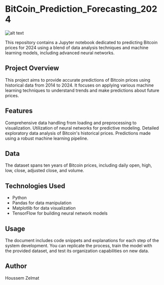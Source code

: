 # BitCoin_Prediction_Forecasting_2024



![alt text](https://github.com/BheZelmat/BitCoin_Prediction_-_Forecasting_2024/blob/main/Img.png?raw=true)



This repository contains a Jupyter notebook dedicated to predicting Bitcoin prices for 2024 using a blend of data analysis techniques and machine learning models, including advanced neural networks.

## Project Overview
This project aims to provide accurate predictions of Bitcoin prices using historical data from 2014 to 2024. It focuses on applying various machine learning techniques to understand trends and make predictions about future prices.

## Features
Comprehensive data handling from loading and preprocessing to visualization.
Utilization of neural networks for predictive modeling.
Detailed exploratory data analysis of Bitcoin's historical prices.
Predictions made using a robust machine learning pipeline.

## Data
The dataset spans ten years of Bitcoin prices, including daily open, high, low, close, adjusted close, and volume.

## Technologies Used

* Python
* Pandas for data manipulation
* Matplotlib for data visualization
* TensorFlow for building neural network models

## Usage
The document includes code snippets and explanations for each step of the system development. You can replicate the process, train the model with the provided dataset, and test its organization capabilities on new data.

## Author
Houssem Zelmat 
